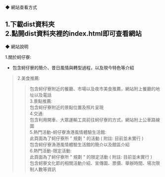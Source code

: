 ◆ 網站查看方式

1.下載dist資料夾  
2.點開dist資料夾裡的index.html即可查看網站  
------------------------------------------
◆ 網站說明

1.關於蚵仔寮:  
+ 包含蚵仔寮的簡介、昔日風情與轉型過程，以及現今特色等介紹  
>2.美食推薦:  
>>包含蚵仔寮附近的餐廳、市場以及夜市美食推薦，網站附上餐廳的地址以及電話  
>3.景點推薦:  
>>包含蚵仔寮附近的景點位置及照片呈現  
>4.交通:  
>>包含利用開車、大眾運輸工具前往蚵仔寮的方式，網站附上公車路線圖  
>5.熱門活動-蚵仔寮漁港風情體驗生活館:  
>>此頁面為了蚵仔寮所 " 規劃 " 的活動 ( 附註: 目前並未實行 )  
>>包含蚵仔寮漁港風情體驗生活館的簡介以及館區介紹  
>6.熱門活動-限定活動:  
>>此頁面為了蚵仔寮所 " 規劃 " 的限定活動 ( 附註: 目前並未實行 )  
>>包含蚵寮文化節的相關活動介紹、宣傳圖、票價、舉辦時間、場次限制人數等資訊
